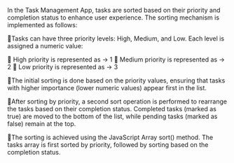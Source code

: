 In the Task Management App, tasks are sorted based on their priority and completion status to enhance user experience. The sorting mechanism is implemented as follows:

🚀Tasks can have three priority levels: High, Medium, and Low. Each level is assigned a numeric value:

🚀 High priority is represented as -> 1
🚀 Medium priority is represented as -> 2
🚀 Low priority is represented as -> 3

🚀The initial sorting is done based on the priority values, ensuring that tasks with higher importance (lower numeric values) appear first in the list.

🚀After sorting by priority, a second sort operation is performed to rearrange the tasks based on their completion status. Completed tasks (marked as true) are moved to the bottom of the list, while pending tasks (marked as false) remain at the top.

🚀The sorting is achieved using the JavaScript Array sort() method. The tasks array is first sorted by priority, followed by sorting based on the completion status.